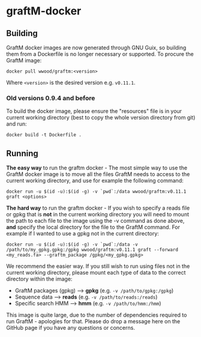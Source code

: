 # graftM-docker

## Building
GraftM docker images are now generated through GNU Guix, so building them from a Dockerfile is no longer necessary or supported. To procure the GraftM image:
```
docker pull wwood/graftm:<version>
```
Where `<version>` is the desired version e.g. `v0.11.1`.

### Old versions 0.9.4 and before
To build the docker image, please ensure the "resources" file is in your current working directory (best to copy the whole version directory from git) and run:
```
docker build -t Dockerfile .
```

## Running
**The easy way** to run the graftm docker - The most simple way to use the GraftM docker image is to  move all the files GraftM needs to access to the current working directory, and use for example the following command:

```
docker run -u $(id -u):$(id -g) -v `pwd`:/data wwood/graftm:v0.11.1 graft <options>
```

**The hard way** to run the graftm docker - If you wish to specify a reads file or gpkg that is **not** in the current working directory you will need to mount the path to each file to the image using the -v command as done above, **and** specify the local directory for the file to the GraftM command. For example if I wanted to use a gpkg not in the current directory:

```
docker run -u $(id -u):$(id -g) -v `pwd`:/data -v /path/to/my_gpkg.gpkg:/gpkg wwood/graftm:v0.11.1 graft --forward <my_reads.fa> --graftm_package /gpkg/<my_gpkg.gpkg>
```

We recommend the easier way.
If you still wish to run using files not in the current working directory, please mount each type of data to the correct directory within the image:
* GraftM packages (gpkg) --> **gpkg** (e.g. ```-v /path/to/gpkg:/gpkg```)
* Sequence data --> **reads** (e.g. ```-v /path/to/reads:/reads```)
* Specific search HMM  --> **hmm** (e.g. ```-v /path/to/hmm:/hmm```)

This image is quite large, due to the number of dependencies required to run GraftM - apologies for that. Please do drop a message here on the GitHub page if you have any questions or concerns.
